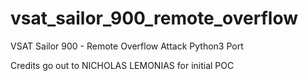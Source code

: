 # vsat_sailor_900_remote_overflow

VSAT Sailor 900 - Remote Overflow Attack Python3 Port

Credits go out to NICHOLAS LEMONIAS for initial POC
